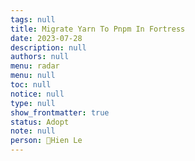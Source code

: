 ```yaml
---
tags: null
title: Migrate Yarn To Pnpm In Fortress
date: 2023-07-28
description: null
authors: null
menu: radar
menu: null
toc: null
notice: null
type: null
show_frontmatter: true
status: Adopt
note: null
person: Hien Le
---
```


